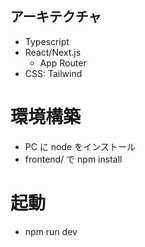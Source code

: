 ## アーキテクチャ

- Typescript
- React/Next.js
  - App Router
- CSS: Tailwind

# 環境構築

- PC に node をインストール
- frontend/ で npm install

# 起動

- npm run dev

